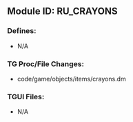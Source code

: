 ## Module ID: RU_CRAYONS

### Defines:

- N/A

### TG Proc/File Changes:

- code/game/objects/items/crayons.dm

### TGUI Files:

- N/A
